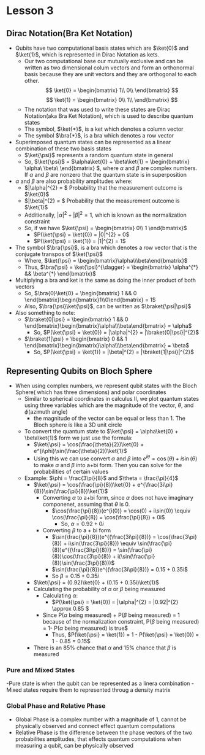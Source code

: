 # Lesson 3
## Dirac Notation(Bra Ket Notation)
- Qubits have two computational basis states which are $\ket{0}$ and $\ket{1}$, which is represented in Dirac Notation as kets.
    - Our two computational base our mutually exclusive and can be written as two dimensional colum vectors and form an orthonormal basis because they are unit vectors and they are orthogonal to each other. 
    $$
    \ket{0} =
    \begin{bmatrix} 
    1\\
    0\\
    \end{bmatrix}
    $$
    $$
    \ket{1} =
    \begin{bmatrix} 
    0\\
    1\\
    \end{bmatrix}
    $$
    - The notation that was used to write these states are Dirac Notation(aka Bra Ket Notation), which is used to describe quantum states
    - The symbol, $\ket{*}$, is a ket which denotes a column vector
    - The symbol $\bra{*}$, is a bra which denotes a row vector
- Superimposed quantum states can be represented as a linear combination of these two basis states
    - $\ket{\psi}$ represents a random quantum state in general
    - So, $\ket{\psi}$ = $\alpha\ket{0} + \beta\ket{1} = 
    \begin{bmatrix} 
    \alpha\\
    \beta\\
    \end{bmatrix}
    $, where $\alpha$ and $\beta$ are complex numbers. If $\alpha$ and $\beta$ are nonzero that the quantum state is in superposition
- $\alpha$ and $\beta$ are also probability amplitudes where:
    - $|\alpha|^{2} = $ Probability that the measurement outcome is $\ket{0}$
    - $|\beta|^{2} = $ Probability that the measurement outcome is $\ket{1}$
    - Additionally, $|\alpha|^{2}+|\beta|^{2} = 1$, which is known as the normalization constraint
    - So, if we have $\ket{\psi} = \begin{bmatrix}
    0\\
    1
    \end{bmatrix}$
        - $P(\ket{\psi} = \ket{0}) = |0|^{2} = 0$
        - $P(\ket{\psi} = \ket{1}) = |1|^{2} = 1$
- The symbol $\bra{\psi}$, is a bra which denotes a row vector that is the conjugate transpos of $\ket{\psi}$
    - Where, $\ket{\psi} = \begin{bmatrix}\alpha\\\beta\end{bmatrix}$ 
    - Thus, $\bra{\psi} = \ket{\psi}^{\dagger} = \begin{bmatrix} \alpha^{*} && \beta^{*} \end{bmatrix}$
- Multiplying a bra and ket is the same as doing the inner product of both vectors
     - So, $\bra{0}\ket{0} = \begin{bmatrix} 1 && 0 \end{bmatrix}\begin{bmatrix}1\\0\end{bmatrix} = 1$
     - Also, $\bra{\psi}\ket{\psi}$, can be written as $\braket{\psi|\psi}$
- Also something to note:
    - $\braket{0|\psi} = \begin{bmatrix} 1 && 0 \end{bmatrix}\begin{bmatrix}\alpha\\\beta\end{bmatrix} = \alpha$
        - So, $P(\ket{\psi} = \ket{0}) = |\alpha|^{2} = |\braket{0|\psi}|^{2}$
    - $\braket{1|\psi} = \begin{bmatrix} 0 && 1 \end{bmatrix}\begin{bmatrix}\alpha\\\beta\end{bmatrix} = \beta$
        - So, $P(\ket{\psi} = \ket{1}) = |\beta|^{2} = |\braket{1|\psi}|^{2}$
## Representing Qubits on Bloch Sphere
- When using complex numbers, we represent qubit states with the Bloch Sphere( which has three dimensions) and polar coordinates
    - Similar to spherical coordinates in calculus II, we plot quantum states using three variables which are the magnitude of the vector, $\theta$, and $\phi$(azimuth angle)
        - the magnitude of the vector can be equal or less than 1. The Bloch sphere is like a 3D unit circle
    - To convert the quantum state to  $\ket{\psi} = \alpha\ket{0} + \beta\ket{1}$ form we just use the formula:
        - $\ket{\psi} = \cos(\frac{\theta}{2})\ket{0} + e^{i\phi}\sin(\frac{\theta}{2})\ket{1}$
        - Using this we can use convert $\alpha$ and $\beta$ into $e^{i\theta} = \cos(\theta) + i\sin(\theta)$ to make $\alpha$ and $\beta$ into a+bi form. Then you can solve for the probabilities of certain values
    - Example: $\phi = \frac{3\pi}{8}$ and $\theta = \frac{\pi}{4}$
        - $\ket{\psi} = \cos(\frac{\pi}{8})\ket{0} + e^{\frac{3i\pi}{8}}\sin(\frac{\pi}{8})\ket{1}$
             - Converting $\alpha$ to a+bi form, since $\alpha$ does not have imaginary componenet, assuming that $\theta$ is 0.
                -  $\cos(\frac{\pi}{8})(e^{i(0)} = \cos(0) + i\sin(0)) \equiv \cos(\frac{\pi}{8}) = \cos(\frac{\pi}{8}) + 0i$
                    - So, $\alpha = 0.92 + 0i$
            - Converting $\beta$ to a + bi form
                - $\sin(\frac{\pi}{8})(e^{(\frac{3i\pi}{8})} = \cos(\frac{3\pi}{8}) + i\sin(\frac{3\pi}{8})) \equiv \sin(\frac{\pi}{8})e^{(\frac{3i\pi}{8})} = \sin(\frac{\pi}{8})\cos(\frac{3\pi}{8}) + i(\sin(\frac{\pi}{8})\sin(\frac{3\pi}{8}))$
                - $\sin(\frac{\pi}{8})e^{(\frac{3i\pi}{8})} = 0.15 + 0.35i$
                - So $\beta = 0.15 + 0.35i$
        - $\ket{\psi} = (0.92)\ket{0} + (0.15 + 0.35i)\ket{1}$
        - Calculating the probability of $\alpha$ or $\beta$ being measured
             - Calculating $\alpha$:
                - $P(\ket{\psi} = \ket{0}) = |\alpha|^{2} = |0.92|^{2} \approx 0.85 $
            - Since P($\alpha$ being measured) + P($\beta$ being measured) = 1 because of the normalization constraint, P($\beta$ being measured) = 1- P($\alpha$ being measured) is true$
                - Thus, $P(\ket{\psi} = \ket{1}) = 1 - P(\ket{\psi} = \ket{0}) = 1 - 0.85 = 0.15$
        - There is an 85% chance that $\alpha$ and 15% chance that $\beta$ is measured
### Pure and Mixed States
-Pure state is when the qubit can be represented as a linera combination
-Mixed states require them to represented throug a density matrix
### Global Phase and Relative Phase
- Global Phase is a complex number with a magnitude of 1, cannot be physically observed and connect effect quantum computations
- Relative Phase is the difference between the phase vectors of the two probabilites amplitudes, that effects quantum computations when measuring a qubit, can be physically observed
